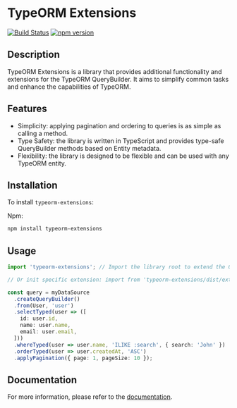 # TypeORM Extensions

[![Build Status](https://travis-ci.org/your-username/typeorm-extensions.svg?branch=main)](https://travis-ci.org/your-username/typeorm-extensions)
[![npm version](https://badge.fury.io/js/typeorm-extensions.svg)](https://badge.fury.io/js/typeorm-extensions)

## Description

TypeORM Extensions is a library that provides additional functionality and extensions for the TypeORM QueryBuilder. It aims to simplify common tasks and enhance the capabilities of TypeORM.

## Features

- Simplicity: applying pagination and ordering to queries is as simple as calling a method.
- Type Safety: the library is written in TypeScript and provides type-safe QueryBuilder methods based on Entity  metadata.
- Flexibility: the library is designed to be flexible and can be used with any TypeORM entity.

## Installation

To install `typeorm-extensions`:

Npm:
```bash
npm install typeorm-extensions
```

## Usage

```typescript
import 'typeorm-extensions'; // Import the library root to extend the QueryBuilder with all extensions

// Or init specific extension: import from 'typeorm-extensions/dist/extensions/pagination.extension';

const query = myDataSource
  .createQueryBuilder()
  .from(User, 'user')
  .selectTyped(user => ([
    id: user.id,
    name: user.name,
    email: user.email,
  ]))
  .whereTyped(user => user.name, 'ILIKE :search', { search: 'John' })
  .orderTyped(user => user.createdAt, 'ASC')
  .applyPagination({ page: 1, pageSize: 10 });
```

## Documentation

For more information, please refer to the [documentation](https://koenigstag.github.io/typeorm-extensions).
